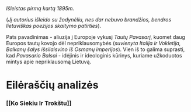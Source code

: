 *Išleistas pirmą kartą 1895m.*

(*Jį autorius išleido su žodynėliu, nes dar nebuvo brandžios, bendros lietuviškas poezijos skaitymo patirties*).

Pats pavadinimas - aliuzija į Europoje vykusį *Tautų Pavasarį*, kuomet daug Europos tautų kovojo dėl nepriklausomybės (*suvienyta Italija ir Vokietija, Balkanų šalys išsilaisvino iš Osmanų imperijos*). Vien iš to galima suprasti, kad *Pavasario Balsai* - idėjinis ir ideologinis kūrinys, kuriame užkoduotos mintys apie nepriklausomą Lietuvą.

# Eilėraščių analizės
### [[Ko Siekiu Ir Trokštu]]